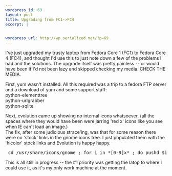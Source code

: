 ```yaml
--- 
wordpress_id: 69
layout: post
title: Upgrading from FC1->FC4
excerpt: |
  

wordpress_url: http://wp.serialized.net/?p=69
---
```

<p>I&#39;ve just upgraded my trusty laptop from Fedora Core 1 (FC1) to Fedora Core 4 (FC4), and thought I&#39;d use this to just note down a few of the problems I had and the solutions. The upgrade itself was pretty painless -- or would have been if I&#39;d not been lazy and skipped checking my media. <span class="caps">CHECK THE MEDIA.</span></p>

<p>First, yum wasn&#39;t installed. All this required was a trip to a fedora <span class="caps">FTP </span>server and a download of yum and some support staff:<br />
python-elementtree<br />
python-urlgrabber<br />
python-sqlite</p>

<p>Next, evolution came up showing no internal icons whatsoever. (all the spaces where they would have been were jarring &#39;red x&#39; icons like you see when IE can&#39;t load an image.)<br />
The fix, after some judicious strace&#39;ing, was that for some reason there were no &#39;stock&#39; links in the gnome icons tree. I just populated them with the &#39;hicolor&#39; stock links and Evolution is happy happy.</p>


<pre> cd /usr/share/icons/gnome ; for i in *[0-9]x* ; do pushd $i ; ln -s /usr/share/icons/hicolor/$i/stock/ ; popd ; done</pre>



<p>This is all still in progress -- the #1 priority was getting the latop to where I could use it, as it&#39;s my only work machine at the moment.</p>
